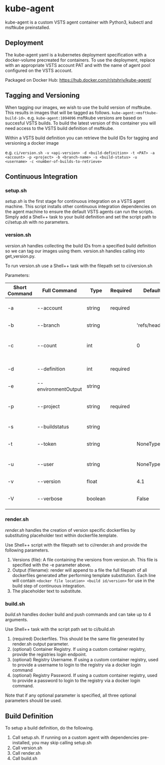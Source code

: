 # kube-agent

kube-agent is a custom VSTS agent container with Python3, kubectl and msftkube preinstalled.

## Deployment
The kube-agent yaml is a kubernetes deployment specification with a docker-volume precreated for containers. To use the deployment, replace <token> with an appropriate VSTS account PAT and <pool> with the name of agent pool configured on the VSTS account.

Packaged on Docker Hub:
https://hub.docker.com/r/stshriv/kube-agent/

## Tagging and Versioning
When tagging our images, we wish to use the build version of msftkube. This results in images that will be tagged as follows. `kube-agent:<msftkube-build-id>`.
e.g.
`kube-agent:1094096`
msftkube versions are based on succesful VSTS builds. To build the latest version of this container you will need access to the VSTS build definition of msftkube. 

Within a VSTS build definition you can retrieve the build IDs for tagging and versioning a docker image

e.g.
`ci/version.sh -v <api-version> -d <build-definition> -t <PAT> -a <account> -p <project> -b <branch-name> -s <build-status> -u <username> -c <number-of-builds-to-retrieve>`

## Continuous Integration

### setup.sh
*setup.sh* is the first stage for continuous integration on a VSTS agent machine. This script installs other continuous integration dependencies on the agent machine to ensure the default VSTS agents can run the scripts. Simply add a Shell++ task to your build definition and set the script path to ci/setup.sh with no parameters.

### version.sh
*version.sh* handles collecting the build IDs from a specified build definition so we can tag our images using them. version.sh handles calling into get_version.py.

To run version.sh use a Shell++ task with the filepath set to ci/version.sh

Parameters:

| Short Command |    Full Command    |  Type  | Required |   Default Value   |           Description           |
|---------------|--------------------|--------|----------|-------------------|---------------------------------|
|      -a       | --account          | string | required |                   | VSTS account name               |
|      -b       | --branch           | string |          |'refs/heads/master'| VSTS Build Branch               |
|      -c       | --count            |  int   |          |        0          | The number of builds to return  |
|      -d       | --definition       |  int   | required |                   | The build definition ID         |
|      -e       | --environmentOutput| string |          |                   | Script output                   |
|      -p       | --project          | string | required |                   | VSTS Project within the account |
|      -s       | --buildstatus      | string |          |                   | build status filter             |
|      -t       | --token            | string |          |     NoneType      | User token to access account    |
|      -u       | --user             | string |          |     NoneType      | Username associated with token  |
|      -v       | --version          | float  |          |       4.1         | VSTS REST API version           |
|      -V       | --verbose          | boolean|          |      False        | Print verbose output            |

### render.sh
*render.sh* handles the creation of version specific dockerfiles by substituting placeholder text within dockerfile.template.

Use Shell++ script with the filepath set to ci/render.sh and provide the following parameters.
1. Versions (file): A file containing the versions from version.sh. This file is specified with the -e parameter above.
2. Output (filename): render will append to a file the full filepath of all dockerfiles generated after performing template substitution. Each line will contain `<docker file location> <build id/version>` for use in the build step of continuous integration.
3. The placeholder text to substitute. 

### build.sh
*build.sh* handles docker build and push commands and can take up to 4 arguments.

Use Shell++ task with the script path set to ci/build.sh
1. (required) Dockerfiles. This should be the same file generated by render.sh output parameter.
2. (optional) Container Registry. If using a custom container registry, provide the registries login endpoint.
3. (optional) Registry Username. If using a custom container registry, used to provide a username to login to the registry via a docker login command
4. (optional) Registry Password. If using a custom container registry, used to provide a password to login to the registry via a docker login command.

Note that if any optional parameter is specified, all three optional parameters should be used.

## Build Definition
To setup a build definition, do the following.

1. Call setup.sh. If running on a custom agent with dependencies pre-installed, you may skip calling setup.sh
2. Call version.sh
3. Call render.sh
4. Call build.sh

